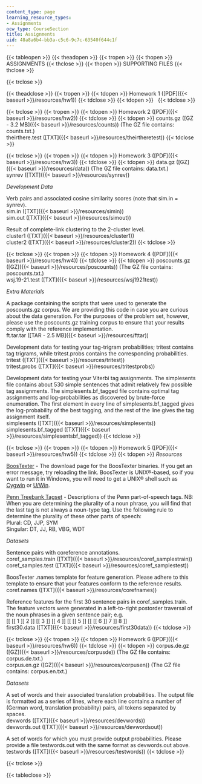```yaml
---
content_type: page
learning_resource_types:
- Assignments
ocw_type: CourseSection
title: Assignments
uid: 48a8a6b4-bb3a-c5c6-9c7c-63540f644c1f
---
```


{{< tableopen >}}
{{< theadopen >}}
{{< tropen >}}
{{< thopen >}}
ASSIGNMENTS
{{< thclose >}}
{{< thopen >}}
SUPPORTING FILES
{{< thclose >}}

{{< trclose >}}

{{< theadclose >}}
{{< tropen >}}
{{< tdopen >}}
Homework 1 ([PDF]({{< baseurl >}}/resources/hw1))
{{< tdclose >}}
{{< tdopen >}}
 
{{< tdclose >}}

{{< trclose >}}
{{< tropen >}}
{{< tdopen >}}
Homework 2 ([PDF]({{< baseurl >}}/resources/hw2))
{{< tdclose >}}
{{< tdopen >}}
counts.gz ([GZ - 3.2 MB]({{< baseurl >}}/resources/counts)) (The GZ file contains: counts.txt.)  
theirthere.test ([TXT]({{< baseurl >}}/resources/theirtheretest))
{{< tdclose >}}

{{< trclose >}}
{{< tropen >}}
{{< tdopen >}}
Homework 3 ([PDF]({{< baseurl >}}/resources/hw3))
{{< tdclose >}}
{{< tdopen >}}
data.gz ([GZ]({{< baseurl >}}/resources/data)) (The GZ file contains: data.txt.)  
synrev ([TXT]({{< baseurl >}}/resources/synrev))  
  
_Development Data_  
  
Verb pairs and associated cosine similarity scores (note that sim.in = synrev).  
sim.in ([TXT]({{< baseurl >}}/resources/simin))  
sim.out ([TXT]({{< baseurl >}}/resources/simout))  
  
Result of complete-link clustering to the 2-cluster level.  
cluster1 ([TXT]({{< baseurl >}}/resources/cluster1))  
cluster2 ([TXT]({{< baseurl >}}/resources/cluster2))
{{< tdclose >}}

{{< trclose >}}
{{< tropen >}}
{{< tdopen >}}
Homework 4 ([PDF]({{< baseurl >}}/resources/hw4))
{{< tdclose >}}
{{< tdopen >}}
poscounts.gz ([GZ]({{< baseurl >}}/resources/poscounts)) (The GZ file contains: poscounts.txt.)  
wsj.19-21.test ([TXT]({{< baseurl >}}/resources/wsj1921test))  
  
_Extra Materials_  
  
A package containing the scripts that were used to generate the poscounts.gz corpus. We are providing this code in case you are curious about the data generation. For the purposes of the problem set, however, please use the poscounts.gz training corpus to ensure that your results comply with the reference implementation.  
ft.tar.tar ([TAR - 2.5 MB]({{< baseurl >}}/resources/fttar))  
  
Development data for testing your tag-trigram probabilities; tritest contains tag trigrams, while tritest.probs contains the corresponding probabilities.  
tritest ([TXT]({{< baseurl >}}/resources/tritest))  
tritest.probs ([TXT]({{< baseurl >}}/resources/tritestprobs))  
  
Development data for testing your Viterbi tag assignments. The simplesents file contains about 530 simple sentences that admit relatively few possible tag assignments. The simplesents.bf\_tagged file contains optimal tag assignments and log-probabilities as discovered by brute-force enumeration. The first element in every line of simplesents.bf\_tagged gives the log-probability of the best tagging, and the rest of the line gives the tag assignment itself.  
simplesents ([TXT]({{< baseurl >}}/resources/simplesents))  
simplesents.bf\_tagged ([TXT]({{< baseurl >}}/resources/simplesentsbf_tagged))
{{< tdclose >}}

{{< trclose >}}
{{< tropen >}}
{{< tdopen >}}
Homework 5 ([PDF]({{< baseurl >}}/resources/hw5))
{{< tdclose >}}
{{< tdopen >}}
_Resources_  
  
[BoosTexter](http://rob.schapire.net/) - The download page for the BoosTexter binaries. If you get an error message, try reloading the link. BoosTexter is UNIX®-based, so if you want to run it in Windows, you will need to get a UNIX® shell such as [Cygwin](http://www.cygwin.com/) or [U/Win](http://www.research.att.com/sw/tools/uwin).  
  
[Penn Treebank Tagset](https://www.ling.upenn.edu/courses/Fall_2003/ling001/penn_treebank_pos.html) - Descriptions of the Penn part-of-speech tags. NB: When you are determining the plurality of a noun phrase, you will find that the last tag is not always a noun-type tag. Use the following rule to determine the plurality of these other parts of speech:  
Plural: CD, JJP, SYM  
Singular: DT, JJ, RB, VBG, WDT  
  
_Datasets_  
  
Sentence pairs with coreference annotations.  
coref\_samples.train ([TXT]({{< baseurl >}}/resources/coref_samplestrain))  
coref\_samples.test ([TXT]({{< baseurl >}}/resources/coref_samplestest))  
  
BoosTexter .names template for feature generation. Please adhere to this template to ensure that your features conform to the reference results.  
coref.names ([TXT]({{< baseurl >}}/resources/corefnames))  
  
Reference features for the first 30 sentence pairs in coref\_samples.train. The feature vectors were generated in a left-to-right postorder traversal of the noun phrases in a given sentence pair; e.g.  
\[\[ \[\[ 1 \]\] 2 \]\] \[\[ 3 \]\] \[\[ 4 \]\] \[\[ \[\[ 5 \]\] \[\[ \[\[ 6 \]\] 7 \]\] 8 \]\]  
first30.data ([TXT]({{< baseurl >}}/resources/first30data))
{{< tdclose >}}

{{< trclose >}}
{{< tropen >}}
{{< tdopen >}}
Homework 6 ([PDF]({{< baseurl >}}/resources/hw6))
{{< tdclose >}}
{{< tdopen >}}
corpus.de.gz ([GZ]({{< baseurl >}}/resources/corpusde)) (The GZ file contains: corpus.de.txt.)  
corpus.en.gz ([GZ]({{< baseurl >}}/resources/corpusen)) (The GZ file contains: corpus.en.txt.)  
  
_Datasets_  
  
A set of words and their associated translation probabilities. The output file is formatted as a series of lines, where each line contains a number of (German word, translation probability) pairs, all tokens separated by spaces.  
devwords ([TXT]({{< baseurl >}}/resources/devwords))  
devwords.out ([TXT]({{< baseurl >}}/resources/devwordsout))  
  
A set of words for which you must provide output probabilities. Please provide a file testwords.out with the same format as devwords.out above.  
testwords ([TXT]({{< baseurl >}}/resources/testwords))
{{< tdclose >}}

{{< trclose >}}

{{< tableclose >}}
